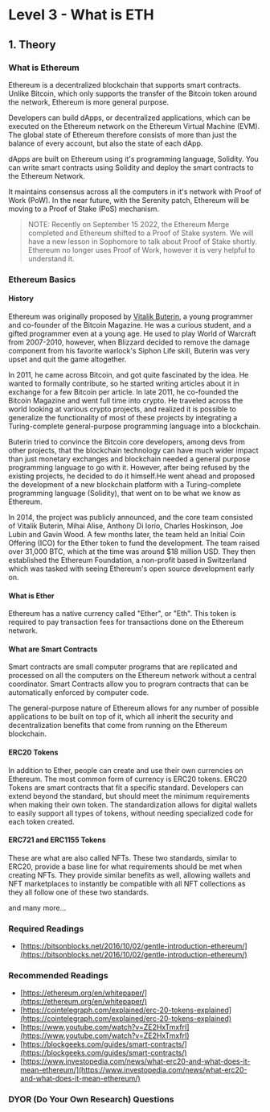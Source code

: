 # Level 3 - What is ETH

## 1. Theory
### What is Ethereum
Ethereum is a decentralized blockchain that supports smart contracts. Unlike Bitcoin, which only supports the transfer of the Bitcoin token around the network, Ethereum is more general purpose. 

Developers can build dApps, or decentralized applications, which can be executed on the Ethereum network on the Ethereum Virtual Machine (EVM). The global state of Ethereum therefore consists of more than just the balance of every account, but also the state of each dApp.

dApps are built on Ethereum using it's programming language, Solidity. You can write smart contracts using Solidity and deploy the smart contracts to the Ethereum Network.

<Quiz questionId="66d1c830-7e85-4d52-9686-045f96d5026a" />

It maintains consensus across all the computers in it's network with Proof of Work (PoW). In the near future, with the Serenity patch, Ethereum will be moving to a Proof of Stake (PoS) mechanism.

> NOTE: Recently on September 15 2022, the Ethereum Merge completed and Ethereum shifted to a Proof of Stake system. We will have a new lesson in Sophomore to talk about Proof of Stake shortly. Ethereum no longer uses Proof of Work, however it is very helpful to understand it.

<Quiz questionId="d04384a8-ea61-4c59-b02c-5637802a8f6e" />

<Quiz questionId="a95e6c2d-e868-421b-8bea-57a17cb4b0fd" />

### Ethereum Basics
#### History
Ethereum was originally proposed by [Vitalik Buterin](https://en.wikipedia.org/wiki/Vitalik_Buterin), a young programmer and co-founder of the Bitcoin Magazine. He was a curious student, and a gifted programmer even at a young age. He used to play World of Warcraft from 2007-2010, however, when Blizzard decided to remove the damage component from his favorite warlock's Siphon Life skill, Buterin was very upset and quit the game altogether.

In 2011, he came across Bitcoin, and got quite fascinated by the idea. He wanted to formally contribute, so he started writing articles about it in exchange for a few Bitcoin per article. In late 2011, he co-founded the Bitcoin Magazine and went full time into crypto. He traveled across the world looking at various crypto projects, and realized it is possible to generalize the functionality of most of these projects by integrating a Turing-complete general-purpose programming language into a blockchain. 

Buterin tried to convince the Bitcoin core developers, among devs from other projects, that the blockchain technology can have much wider impact than just monetary exchanges and blockchain needed a general purpose programming language to go with it. However, after being refused by the existing projects, he decided to do it himself.He went ahead and proposed the development of a new blockchain platform with a Turing-complete programming language (Solidity), that went on to be what we know as Ethereum.

In 2014, the project was publicly announced, and the core team consisted of Vitalik Buterin, Mihai Alise, Anthony Di Iorio, Charles Hoskinson, Joe Lubin and Gavin Wood. A few months later, the team held an Initial Coin Offering (ICO) for the Ether token to fund the development. The team raised over 31,000 BTC, which at the time was around $18 million USD. They then established the Ethereum Foundation, a non-profit based in Switzerland which was tasked with seeing Ethereum's open source development early on.

#### What is Ether
Ethereum has a native currency called "Ether", or "Eth". This token is required to pay transaction fees for transactions done on the Ethereum network.

<Quiz questionId="24de1c8f-3b95-4c5f-9d88-957f29767dad" />

#### What are Smart Contracts
Smart contracts are small computer programs that are replicated and processed on all the computers on the Ethereum network without a central coordinator. Smart Contracts allow you to program contracts that can be automatically enforced by computer code. 

<Quiz questionId="439f3f3b-6d6f-4e2c-99b7-0eb78dc9fe44" />

The general-purpose nature of Ethereum allows for any number of possible applications to be built on top of it, which all inherit the security and decentralization benefits that come from running on the Ethereum blockchain.

#### ERC20 Tokens
In addition to Ether, people can create and use their own currencies on Ethereum. The most common form of currency is ERC20 tokens. ERC20 Tokens are smart contracts that fit a specific standard. Developers can extend beyond the standard, but should meet the minimum requirements when making their own token. The standardization allows for digital wallets to easily support all types of tokens, without needing specialized code for each token created.

<Quiz questionId="d8f6f581-7712-4aa6-9339-222f4461655c" />

#### ERC721 and ERC1155 Tokens
These are what are also called NFTs. These two standards, similar to ERC20, provide a base line for what requirements should be met when creating NFTs. They provide similar benefits as well, allowing wallets and NFT marketplaces to instantly be compatible with all NFT collections as they all follow one of these two standards.

and many more...

### Required Readings
  - [https://bitsonblocks.net/2016/10/02/gentle-introduction-ethereum/](https://bitsonblocks.net/2016/10/02/gentle-introduction-ethereum/)
  
### Recommended Readings
- [https://ethereum.org/en/whitepaper/](https://ethereum.org/en/whitepaper/)
- [https://cointelegraph.com/explained/erc-20-tokens-explained](https://cointelegraph.com/explained/erc-20-tokens-explained)
- [https://www.youtube.com/watch?v=ZE2HxTmxfrI](https://www.youtube.com/watch?v=ZE2HxTmxfrI)
- [https://blockgeeks.com/guides/smart-contracts/](https://blockgeeks.com/guides/smart-contracts/)
- [https://www.investopedia.com/news/what-erc20-and-what-does-it-mean-ethereum/](https://www.investopedia.com/news/what-erc20-and-what-does-it-mean-ethereum/)

### DYOR (Do Your Own Research) Questions

<Quiz questionId="c9b5ab4e-bf96-4862-a8c1-94e5bf70a8c7" />
<Quiz questionId="23e66d42-05b9-4b87-bf4e-361194639ec5" />
<Quiz questionId="1713b0f0-564b-452a-ab90-ba97296db237" />

<SubmitQuiz />
